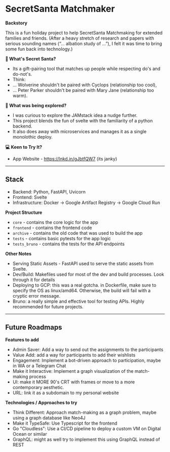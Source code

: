 # SecretSanta Matchmaker

**Backstory**

This is a fun holiday project to help SecretSanta Matchmaking for extended families and friends.
(After a heavy stretch of research and papers with serious sounding names (“... albation study of ...”), I felt it was time to bring some fun back into technology.) 

**🎄 What's Secret Santa?**
- Its a gift-pairing tool that matches up people while respecting do's and do-not's.
- Think:
- ... Wolverine shouldn't be paired with Cyclops (relationship too cool),
- ... Peter Parker shouldn't be paired with Mary Jane (relationship too warm).

**🔧 What was being explored?**
- I was curious to explore the JAMstack idea a nudge further.
- This project blends the fun of svelte with the familiarity of a python backend.
- It also does away with microservices and manages it as a single monolothic deploy. 

**💻️ Keen to Try It?** 
- App Website - https://lnkd.in/gJbtfQW7 (its janky)

---

## Stack

* Backend: Python, FastAPI, Uvicorn
* Frontend: Svelte
* Infrastructure: Docker -> Google Artifact Registry -> Google Cloud Run

**Project Structure**

* `core` - contains the core logic for the app
* `frontend` - contains the frontend code
* `archive` - contains the old code that was used to build the app
* `tests` - contains basic pytests for the app logic
* `tests_bruno` - contains the tests for the API endpoints

**Other Notes**
* Serving Static Assets - FastAPI used to serve the static assets from Svelte. 
* Dev/Build: Makefiles used for most of the dev and build processes. Look through it for details
* Deploying to GCP: this was a real gotcha. in Dockerfile, make sure to specify the OS as linux/amd64. Otherwise, the build will fail with a cryptic error message.
* Bruno: a really simple and effective tool for testing APIs. Highly recommended for future projects. 

---

## Future Roadmaps

**Features to add**
* Admin Saver: Add a way to send out the assignments to the participants
* Value Add: add a way for participants to add their wishlists
* Engagement: Implement a bot-driven approach to participation, maybe in WA or a Telegram Chat
* Make it Interactive: Implement a graph visualization of the match-making process
* UI: make it MORE 90's CRT with frames or move to a more contemporary aesthetic.
* URL: link it as a subdomain to my personal website

**Technologies / Approaches to try**
* Think Different: Approach match-making as a graph problem, maybe using a graph database like Neo4J
* Make it TypeSafe: Use Typescript for the frontend
* Go "Cloudless": Use a CI/CD pipeline to deploy a custom VM on Digital Ocean or similar
* GraphQL: might as well try to implement this using GraphQL instead of REST

